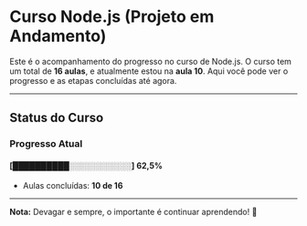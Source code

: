 # **Curso Node.js (Projeto em Andamento)**

Este é o acompanhamento do progresso no curso de Node.js. O curso tem um total de **16 aulas**, e atualmente estou na **aula 10**. Aqui você pode ver o progresso e as etapas concluídas até agora.

---

## **Status do Curso**

### Progresso Atual  
#### [██████████░░░░░░░░░░░] **62,5%**  
- Aulas concluídas: **10 de 16**  

---

**Nota:** Devagar e sempre, o importante é continuar aprendendo! 🚀
